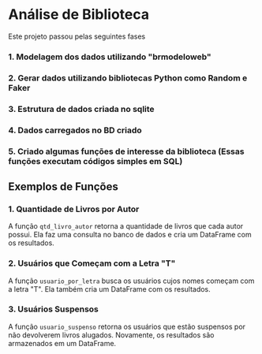 # Análise de Biblioteca

Este projeto passou pelas seguintes fases

### 1. Modelagem dos dados utilizando "brmodeloweb"
### 2. Gerar dados utilizando bibliotecas Python como Random e Faker
### 3. Estrutura de dados criada no sqlite
### 4. Dados carregados no BD criado
### 5. Criado algumas funções de interesse da biblioteca (Essas funções executam códigos simples em SQL)


## Exemplos de Funções

### 1. Quantidade de Livros por Autor

A função `qtd_livro_autor` retorna a quantidade de livros que cada autor possui. Ela faz uma consulta no banco de dados e cria um DataFrame com os resultados.

### 2. Usuários que Começam com a Letra "T"

A função `usuario_por_letra` busca os usuários cujos nomes começam com a letra "T". Ela também cria um DataFrame com os resultados.

### 3. Usuários Suspensos

A função `usuario_suspenso` retorna os usuários que estão suspensos por não devolverem livros alugados. Novamente, os resultados são armazenados em um DataFrame.
